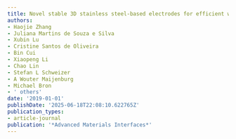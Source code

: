 ```yaml
---
title: Novel stable 3D stainless steel-based electrodes for efficient water splitting
authors:
- Haojie Zhang
- Juliana Martins de Souza e Silva
- Xubin Lu
- Cristine Santos de Oliveira
- Bin Cui
- Xiaopeng Li
- Chao Lin
- Stefan L Schweizer
- A Wouter Maijenburg
- Michael Bron
- ' others'
date: '2019-01-01'
publishDate: '2025-06-18T22:08:10.622765Z'
publication_types:
- article-journal
publication: '*Advanced Materials Interfaces*'
---
```

